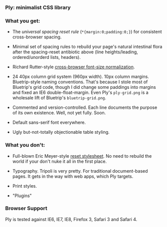 ### Ply: minimalist CSS library

### What you get:

* The *universal spacing reset rule* (`*{margin:0;padding:0;}`) for consistent cross-browser spacing.

* Minimal set of spacing rules to rebuild your page's natural intestinal flora after the spacing-reset antibiotic above (line heights/leading, ordered/unorderd lists, headers).

* Richard Rutter-style [cross-browser font-size normalization](http://clagnut.com/blog/348).

* 24 40px column grid system (960px width). 10px column margins. Bluetrip-style naming conventions. That's because I stole most of Bluetrip's grid code, though I did change some paddings into margins and fixed an IE6 double-float-margin. Even Ply's `ply-grid.png` is a wholesale lift of Bluetrip's `bluetrip-grid.png`.

* Commented and version-controlled. Each line documents the purpose of its own existence. Well, not yet fully. Soon.

* Default sans-serif font everywhere.

* Ugly but-not-totally objectionable table styling.

### What you don't:

* Full-blown Eric Meyer-style [reset stylesheet](http://meyerweb.com/eric/tools/css/reset/). No need to rebuild the world if your don't nuke it all in the first place.

* Typography. Tripoli is very pretty. For traditional document-based pages. It gets in the way with web apps, which Ply targets.

* Print styles.

* "Plugins"

### Browser Support

Ply is tested against IE6, IE7, IE8, Firefox 3, Safari 3 and Safari 4.